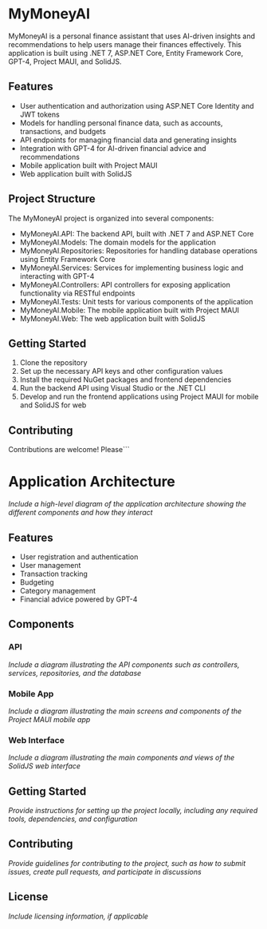 # MyMoneyAI

MyMoneyAI is a personal finance assistant that uses AI-driven insights and recommendations to help users manage their finances effectively. This application is built using .NET 7, ASP.NET Core, Entity Framework Core, GPT-4, Project MAUI, and SolidJS.


## Features

- User authentication and authorization using ASP.NET Core Identity and JWT tokens
- Models for handling personal finance data, such as accounts, transactions, and budgets
- API endpoints for managing financial data and generating insights
- Integration with GPT-4 for AI-driven financial advice and recommendations
- Mobile application built with Project MAUI
- Web application built with SolidJS

## Project Structure

The MyMoneyAI project is organized into several components:

- MyMoneyAI.API: The backend API, built with .NET 7 and ASP.NET Core
- MyMoneyAI.Models: The domain models for the application
- MyMoneyAI.Repositories: Repositories for handling database operations using Entity Framework Core
- MyMoneyAI.Services: Services for implementing business logic and interacting with GPT-4
- MyMoneyAI.Controllers: API controllers for exposing application functionality via RESTful endpoints
- MyMoneyAI.Tests: Unit tests for various components of the application
- MyMoneyAI.Mobile: The mobile application built with Project MAUI
- MyMoneyAI.Web: The web application built with SolidJS

## Getting Started

1. Clone the repository
2. Set up the necessary API keys and other configuration values
3. Install the required NuGet packages and frontend dependencies
4. Run the backend API using Visual Studio or the .NET CLI
5. Develop and run the frontend applications using Project MAUI for mobile and SolidJS for web

## Contributing

Contributions are welcome! Please```


# Application Architecture

*Include a high-level diagram of the application architecture showing the different components and how they interact*

## Features

- User registration and authentication
- User management
- Transaction tracking
- Budgeting
- Category management
- Financial advice powered by GPT-4

## Components

### API

*Include a diagram illustrating the API components such as controllers, services, repositories, and the database*

### Mobile App

*Include a diagram illustrating the main screens and components of the Project MAUI mobile app*

### Web Interface

*Include a diagram illustrating the main components and views of the SolidJS web interface*

## Getting Started

*Provide instructions for setting up the project locally, including any required tools, dependencies, and configuration*

## Contributing

*Provide guidelines for contributing to the project, such as how to submit issues, create pull requests, and participate in discussions*

## License

*Include licensing information, if applicable*
